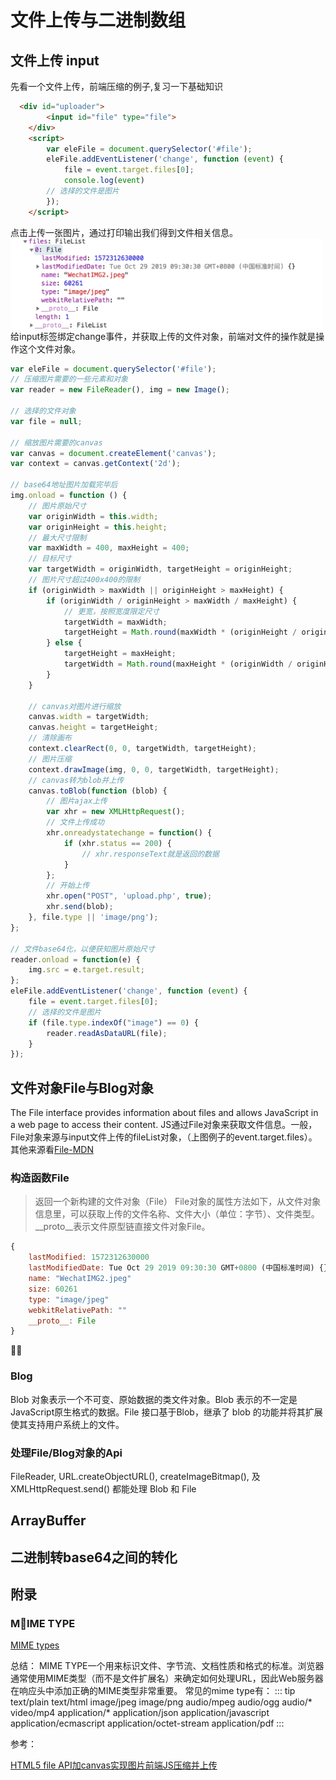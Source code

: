 # 文件上传与二进制数组


## 文件上传 input
先看一个文件上传，前端压缩的例子,复习一下基础知识
```html
  <div id="uploader">
        <input id="file" type="file">
    </div>
    <script>
        var eleFile = document.querySelector('#file');
        eleFile.addEventListener('change', function (event) {
            file = event.target.files[0];
            console.log(event)
        // 选择的文件是图片
        });
    </script>
```

点击上传一张图片，通过打印输出我们得到文件相关信息。
<img src="../../assets/image/js/files.png" width="500" hegiht="313" align=center />
给input标签绑定change事件，并获取上传的文件对象，前端对文件的操作就是操作这个文件对象。


```js
var eleFile = document.querySelector('#file');
// 压缩图片需要的一些元素和对象
var reader = new FileReader(), img = new Image();

// 选择的文件对象
var file = null;

// 缩放图片需要的canvas
var canvas = document.createElement('canvas');
var context = canvas.getContext('2d');

// base64地址图片加载完毕后
img.onload = function () {
    // 图片原始尺寸
    var originWidth = this.width;
    var originHeight = this.height;
    // 最大尺寸限制
    var maxWidth = 400, maxHeight = 400;
    // 目标尺寸
    var targetWidth = originWidth, targetHeight = originHeight;
    // 图片尺寸超过400x400的限制
    if (originWidth > maxWidth || originHeight > maxHeight) {
        if (originWidth / originHeight > maxWidth / maxHeight) {
            // 更宽，按照宽度限定尺寸
            targetWidth = maxWidth;
            targetHeight = Math.round(maxWidth * (originHeight / originWidth));
        } else {
            targetHeight = maxHeight;
            targetWidth = Math.round(maxHeight * (originWidth / originHeight));
        }
    }
        
    // canvas对图片进行缩放
    canvas.width = targetWidth;
    canvas.height = targetHeight;
    // 清除画布
    context.clearRect(0, 0, targetWidth, targetHeight);
    // 图片压缩
    context.drawImage(img, 0, 0, targetWidth, targetHeight);
    // canvas转为blob并上传
    canvas.toBlob(function (blob) {
        // 图片ajax上传
        var xhr = new XMLHttpRequest();
        // 文件上传成功
        xhr.onreadystatechange = function() {
            if (xhr.status == 200) {
                // xhr.responseText就是返回的数据
            }
        };
        // 开始上传
        xhr.open("POST", 'upload.php', true);
        xhr.send(blob);    
    }, file.type || 'image/png');
};

// 文件base64化，以便获知图片原始尺寸
reader.onload = function(e) {
    img.src = e.target.result;
};
eleFile.addEventListener('change', function (event) {
    file = event.target.files[0];
    // 选择的文件是图片
    if (file.type.indexOf("image") == 0) {
        reader.readAsDataURL(file);    
    }
});
```


## 文件对象File与Blog对象
The File interface provides information about files and allows JavaScript in a web page to access their content.
JS通过File对象来获取文件信息。一般，File对象来源与input文件上传的fileList对象，（上图例子的event.target.files）。其他来源看[File-MDN](https://developer.mozilla.org/zh-CN/docs/Web/API/File)

### 构造函数File
> 返回一个新构建的文件对象（File）
File对象的属性方法如下，从文件对象信息里，可以获取上传的文件名称、文件大小（单位：字节）、文件类型。__proto__表示文件原型链直接文件对象File。

```js
{
    lastModified: 1572312630000
    lastModifiedDate: Tue Oct 29 2019 09:30:30 GMT+0800 (中国标准时间) {}
    name: "WechatIMG2.jpeg"
    size: 60261
    type: "image/jpeg"
    webkitRelativePath: ""
    __proto__: File
}
```

### Blog
Blob 对象表示一个不可变、原始数据的类文件对象。Blob 表示的不一定是JavaScript原生格式的数据。File 接口基于Blob，继承了 blob 的功能并将其扩展使其支持用户系统上的文件。





### 处理File/Blog对象的Api

FileReader, URL.createObjectURL(), createImageBitmap(), 及 XMLHttpRequest.send() 都能处理 Blob 和 File


## ArrayBuffer


## 二进制转base64之间的转化


## 


## 附录

### MIME TYPE
[MIME types](https://developer.mozilla.org/en-US/docs/Web/HTTP/Basics_of_HTTP/MIME_types)

总结：
MIME TYPE一个用来标识文件、字节流、文档性质和格式的标准。浏览器通常使用MIME类型（而不是文件扩展名）来确定如何处理URL，因此Web服务器在响应头中添加正确的MIME类型非常重要。
常见的mime type有：
::: tip 
text/plain
text/html
image/jpeg
image/png
audio/mpeg
audio/ogg
audio/*
video/mp4
application/*
application/json
application/javascript
application/ecmascript
application/octet-stream
application/pdf
:::





参考： 

[HTML5 file API加canvas实现图片前端JS压缩并上传](https://www.zhangxinxu.com/wordpress/2017/07/html5-canvas-image-compress-upload/)
